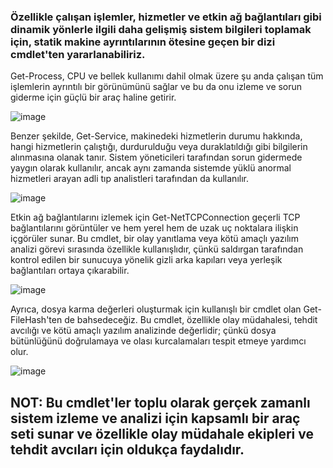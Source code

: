 ### Özellikle çalışan işlemler, hizmetler ve etkin ağ bağlantıları gibi dinamik yönlerle ilgili daha gelişmiş sistem bilgileri toplamak için, statik makine ayrıntılarının ötesine geçen bir dizi cmdlet'ten yararlanabiliriz. 
Get-Process, CPU ve bellek kullanımı dahil olmak üzere şu anda çalışan tüm işlemlerin ayrıntılı bir görünümünü sağlar ve bu da onu izleme ve sorun giderme için güçlü bir araç haline getirir.

![image](https://github.com/user-attachments/assets/56722acd-964c-4668-87f9-379a9908a5a1)

Benzer şekilde, Get-Service, makinedeki hizmetlerin durumu hakkında, hangi hizmetlerin çalıştığı, durdurulduğu veya duraklatıldığı gibi bilgilerin alınmasına olanak tanır. Sistem yöneticileri tarafından sorun gidermede yaygın olarak kullanılır, ancak aynı zamanda sistemde yüklü anormal hizmetleri arayan adli tıp analistleri tarafından da kullanılır.

![image](https://github.com/user-attachments/assets/816779f5-a9bb-4964-9df3-72fda9080949)

Etkin ağ bağlantılarını izlemek için Get-NetTCPConnection geçerli TCP bağlantılarını görüntüler ve hem yerel hem de uzak uç noktalara ilişkin içgörüler sunar. Bu cmdlet, bir olay yanıtlama veya kötü amaçlı yazılım analizi görevi sırasında özellikle kullanışlıdır, çünkü saldırgan tarafından kontrol edilen bir sunucuya yönelik gizli arka kapıları veya yerleşik bağlantıları ortaya çıkarabilir.

![image](https://github.com/user-attachments/assets/bc48c8e4-42c2-4498-a36d-75f6121b3ba0)

Ayrıca, dosya karma değerleri oluşturmak için kullanışlı bir cmdlet olan Get-FileHash'ten de bahsedeceğiz. Bu cmdlet, özellikle olay müdahalesi, tehdit avcılığı ve kötü amaçlı yazılım analizinde değerlidir; çünkü dosya bütünlüğünü doğrulamaya ve olası kurcalamaları tespit etmeye yardımcı olur.

![image](https://github.com/user-attachments/assets/dd173953-3aba-4c9d-a10c-399208889c18)


## NOT: Bu cmdlet'ler toplu olarak gerçek zamanlı sistem izleme ve analizi için kapsamlı bir araç seti sunar ve özellikle olay müdahale ekipleri ve tehdit avcıları için oldukça faydalıdır.


